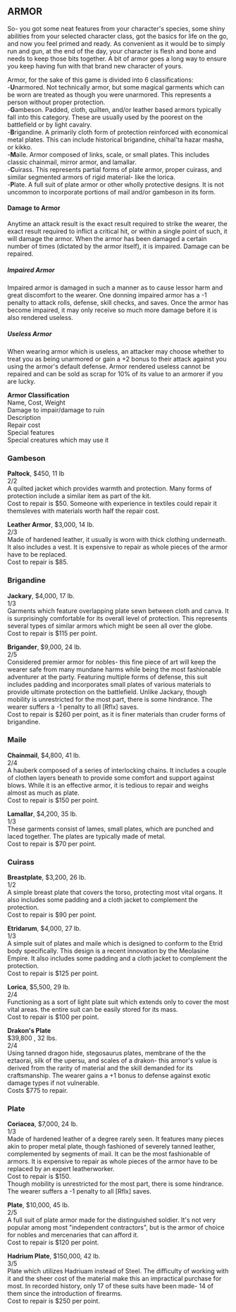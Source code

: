 ## ARMOR
So- you got some neat features from your character's species, some shiny abilities from your selected character class, got the basics for life on the go, and now you feel primed and ready. As convenient as it would be to simply run and gun, at the end of the day, your character is flesh and bone and needs to keep those bits together. A bit of armor goes a long way to ensure you keep having fun with that brand new character of yours.

Armor, for the sake of this game is divided into 6 classifications:  
-**U**narmored. Not technically armor, but some magical garments which can be worn are treated as though you were unarmored. This represents a person without proper protection.  
-**G**ambeson. Padded, cloth, quilten, and/or leather based armors typically fall into this category. These are usually used by the poorest on the battlefield or by light cavalry.  
-**B**rigandine. A primarily cloth form of protection reinforced with economical metal plates. This can include historical brigandine, chihal'ta hazar masha, or kikko.  
-**M**aile. Armor composed of links, scale, or small plates. This includes classic chainmail, mirror armor, and lamallar.  
-**C**uirass. This represents partial forms of plate armor, proper cuirass, and similar segmented armors of rigid material- like the lorica.  
-**P**late. A full suit of plate armor or other wholly protective designs. It is not uncommon to incorporate portions of mail and/or gambeson in its form.

#### Damage to Armor
Anytime an attack result is the exact result required to strike the wearer, the exact result required to inflict a critical hit, or within a single point of such, it will damage the armor. When the armor has been damaged a certain number of times (dictated by the armor itself), it is impaired. Damage can be repaired.

##### Impaired Armor
Impaired armor is damaged in such a manner as to cause lessor harm and great discomfort to the wearer. One donning impaired armor has a -1 penalty to attack rolls, defense, skill checks, and saves. Once the armor has become impaired, it may only receive so much more damage before it is also rendered useless.

##### Useless Armor
When wearing armor which is useless, an attacker may choose whether to treat you as being unarmored or gain a +2 bonus to their attack against you using the armor's default defense. Armor rendered useless cannot be repaired and can be sold as scrap for 10% of its value to an armorer if you are lucky.

**Armor Classification**  
Name, Cost, Weight  
Damage to impair/damage to ruin  
Description  
Repair cost  
Special features  
Special creatures which may use it  

### Gambeson

**Paltock**, $450, 11 lb  
2/2  
A quilted jacket which provides warmth and protection. Many forms of protection include a similar item as part of the kit.  
Cost to repair is $50. Someone with experience in textiles could repair it themsleves with materials worth half the repair cost.  

**Leather Armor**, $3,000, 14 lb.  
2/3  
Made of hardened leather, it usually is worn with thick clothing underneath. It also includes a vest. It is expensive to repair as whole pieces of the armor have to be replaced.  
Cost to repair is $85.  

### Brigandine

**Jackary**, $4,000, 17 lb.  
1/3  
Garments which feature overlapping plate sewn between cloth and canva. It is surprisingly comfortable for its overall level of protection. This represents several types of similar armors which might be seen all over the globe.  
Cost to repair is $115 per point.  

**Brigander**, $9,000, 24 lb.  
2/5  
Considered premier armor for nobles- this fine piece of art will keep the wearer safe from many mundane harms while being the most fashionable adventurer at the party. Featuring multiple forms of defense, this suit includes padding and incorporates small plates of various materials to provide ultimate protection on the battlefield. Unlike Jackary, though mobility is unrestricted for the most part, there is some hindrance. The wearer suffers a -1 penalty to all [Rflx] saves.  
Cost to repair is $260 per point, as it is finer materials than cruder forms of brigandine. 

### Maile

**Chainmail**, $4,800, 41 lb.  
2/4  
A hauberk composed of a series of interlocking chains. It includes a couple of clothen layers beneath to provide some comfort and support against blows. While it is an effective armor, it is tedious to repair and weighs almost as much as plate.  
Cost to repair is $150 per point.  

**Lamallar**, $4,200, 35 lb.  
1/3  
These garments consist of lames, small plates, which are punched and laced together. The plates are typically made of metal.  
Cost to repair is $70 per point.  

### Cuirass

**Breastplate**, $3,200, 26 lb.  
1/2  
A simple breast plate that covers the torso, protecting most vital organs. It also includes some padding and a cloth jacket to complement the protection.  
Cost to repair is $90 per point.

**Etridarum**, $4,000, 27 lb.  
1/3  
A simple suit of plates and maile which is designed to conform to the Etrid body specifically. This design is a recent innovation by the Meolasine Empire. It also includes some padding and a cloth jacket to complement the protection.  
Cost to repair is $125 per point.

**Lorica**, $5,500, 29 lb.  
2/4  
Functioning as a sort of light plate suit which extends only to cover the most vital areas. the entire suit can be easily stored for its mass.  
Cost to repair is $100 per point.

**Drakon's Plate**  
$39,800 , 32 lbs.  
2/4  
Using tanned dragon hide, stegosaurus plates, membrane of the the eztaorai, silk of the upersu, and scales of a drakon- this armor's value is derived from the rarity of material and the skill demanded for its craftsmanship. The wearer gains a +1 bonus to defense against exotic damage types if not vulnerable.  
Costs $775 to repair.

### Plate

**Coriacea**, $7,000, 24 lb.  
1/3  
Made of hardened leather of a degree rarely seen. It features many pieces akin to proper metal plate, though fashioned of severely tanned leather, complemented by segments of mail. It can be the most fashionable of armors. It is expensive to repair as whole pieces of the armor have to be replaced by an expert leatherworker.  
Cost to repair is $150.  
Though mobility is unrestricted for the most part, there is some hindrance. The wearer suffers a -1 penalty to all [Rflx] saves.

**Plate**, $10,000, 45 lb.  
2/5  
A full suit of plate armor made for the distinguished soldier. It's not very popular among most "independent contractors", but is the armor of choice for nobles and mercenaries that can afford it.  
Cost to repair is $120 per point.

**Hadrium Plate**, $150,000, 42 lb.  
3/5  
Plate which utilizes Hadriuam instead of Steel. The difficulty of working with it and the sheer cost of the material make this an impractical purchase for most. In recorded history, only 17 of these suits have been made- 14 of them since the introduction of firearms.  
Cost to repair is $250 per point.
